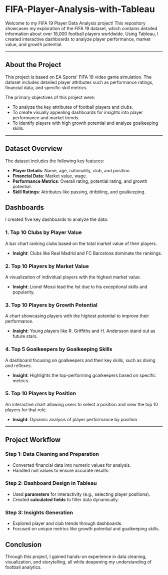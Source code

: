# FIFA-Player-Analysis-with-Tableau

Welcome to my FIFA 19 Player Data Analysis project! This repository showcases my exploration of the FIFA 19 dataset, which contains detailed information about over 18,000 football players worldwide. Using Tableau, I created interactive dashboards to analyze player performance, market value, and growth potential.

---

## About the Project  

This project is based on EA Sports' FIFA 19 video game simulation. The dataset includes detailed player attributes such as performance ratings, financial data, and specific skill metrics.  

The primary objectives of this project were:  
- To analyze the key attributes of football players and clubs.  
- To create visually appealing dashboards for insights into player performance and market trends.  
- To identify players with high growth potential and analyze goalkeeping skills.  

---

## Dataset Overview  

The dataset includes the following key features:  
- **Player Details**: Name, age, nationality, club, and position.  
- **Financial Data**: Market value, wage.  
- **Performance Metrics**: Overall rating, potential rating, and growth potential.  
- **Skill Ratings**: Attributes like passing, dribbling, and goalkeeping.  

## Dashboards  

I created five key dashboards to analyze the data:  

### 1. **Top 10 Clubs by Player Value**  
A bar chart ranking clubs based on the total market value of their players.  
- **Insight**: Clubs like Real Madrid and FC Barcelona dominate the rankings.  

### 2. **Top 10 Players by Market Value**  
A visualization of individual players with the highest market value.  
- **Insight**: Lionel Messi lead the list due to his exceptional skills and popularity.  

### 3. **Top 10 Players by Growth Potential**  
A chart showcasing players with the highest potential to improve their performance.  
- **Insight**: Young players like R. Griffiths and H. Andersson stand out as future stars.  

### 4. **Top 5 Goalkeepers by Goalkeeping Skills**  
A dashboard focusing on goalkeepers and their key skills, such as diving and reflexes.  
- **Insight**: Highlights the top-performing goalkeepers based on specific metrics.  

### 5. **Top 10 Players by Position**  
An interactive chart allowing users to select a position and view the top 10 players for that role.  
- **Insight**: Dynamic analysis of player performance by position

---

## Project Workflow  

### **Step 1: Data Cleaning and Preparation**  
- Converted financial data into numeric values for analysis.  
- Handled null values to ensure accurate results.  

### **Step 2: Dashboard Design in Tableau**  
- Used **parameters** for interactivity (e.g., selecting player positions).  
- Created **calculated fields** to filter data dynamically.  

### **Step 3: Insights Generation**  
- Explored player and club trends through dashboards.  
- Focused on unique metrics like growth potential and goalkeeping skills.

## Conclusion
Through this project, I gained hands-on experience in data cleaning, visualization, and storytelling, all while deepening my understanding of football analytics.


